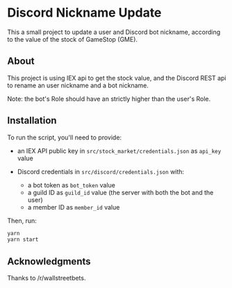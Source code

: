 # Discord Nickname Update

This a small project to update a user and Discord bot nickname, according to the value of the stock of GameStop (GME).

## About

This project is using IEX api to get the stock value, and the Discord REST api to rename an user nickname and a bot nickname.

Note: the bot's Role should have an strictly higher than the user's Role.

## Installation

To run the script, you'll need to provide:

- an IEX API public key in `src/stock_market/credentials.json` as `api_key` value
- Discord credentials in `src/discord/credentials.json` with:

  - a bot token as `bot_token` value
  - a guild ID as `guild_id` value (the server with both the bot and the user)
  - a member ID as `member_id` value

Then, run:

```sh
yarn
yarn start
```

## Acknowledgments

Thanks to /r/wallstreetbets.
